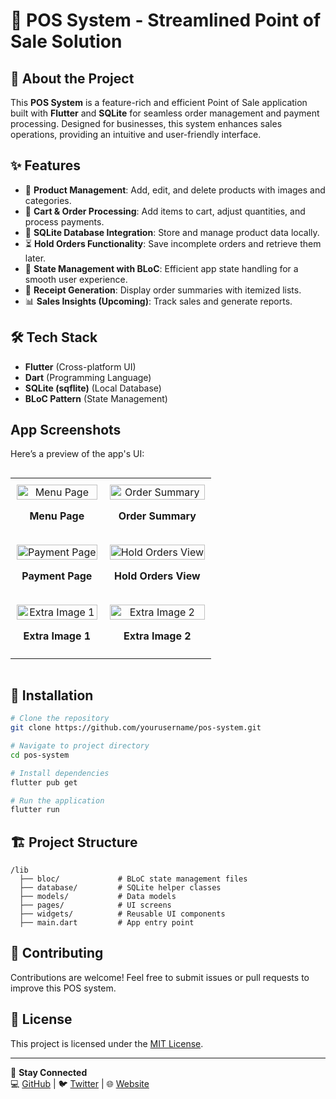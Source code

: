 # 🛒 POS System - Streamlined Point of Sale Solution

## 🚀 About the Project

This **POS System** is a feature-rich and efficient Point of Sale application built with **Flutter** and **SQLite** for seamless order management and payment processing. Designed for businesses, this system enhances sales operations, providing an intuitive and user-friendly interface.

## ✨ Features

- 📌 **Product Management**: Add, edit, and delete products with images and categories.
- 🛒 **Cart & Order Processing**: Add items to cart, adjust quantities, and process payments.
- 💾 **SQLite Database Integration**: Store and manage product data locally.
- ⏳ **Hold Orders Functionality**: Save incomplete orders and retrieve them later.
- 🔄 **State Management with BLoC**: Efficient app state handling for a smooth user experience.
- 📑 **Receipt Generation**: Display order summaries with itemized lists.
- 📊 **Sales Insights (Upcoming)**: Track sales and generate reports.

## 🛠️ Tech Stack

- **Flutter** (Cross-platform UI)
- **Dart** (Programming Language)
- **SQLite (sqflite)** (Local Database)
- **BLoC Pattern** (State Management)

## App Screenshots

Here’s a preview of the app's UI:

<div style="display: flex; justify-content: center;">
  <table style="width: 100%; border-collapse: collapse;">
    <tr>
      <td style="text-align: center; padding: 10px;">
        <img src="https://github.com/user-attachments/assets/839e186e-aa15-42ba-850b-8709b3eea187" alt="Menu Page" style="width: 100%; max-width: 500px;">
        <p><b>Menu Page</b></p>
      </td>
      <td style="text-align: center; padding: 10px;">
        <img src="https://github.com/user-attachments/assets/557c50cd-82f0-4d25-8e00-836ee5e23bd2" alt="Order Summary" style="width: 100%; max-width: 500px;">
        <p><b>Order Summary</b></p>
      </td>
    </tr>
    <tr>
      <td style="text-align: center; padding: 10px;">
        <img src="https://github.com/user-attachments/assets/bf33c9b6-4836-4671-a012-13af8cc59983" alt="Payment Page" style="width: 100%; max-width: 500px;">
        <p><b>Payment Page</b></p>
      </td>
      <td style="text-align: center; padding: 10px;">
        <img src="https://github.com/user-attachments/assets/31946f91-db01-4c26-890d-aeb8bd48655d" alt="Hold Orders View" style="width: 100%; max-width: 500px;">
        <p><b>Hold Orders View</b></p>
      </td>
    </tr>
    <tr>
      <td style="text-align: center; padding: 10px;">
        <img src="https://github.com/user-attachments/assets/4e6d1f6c-51b7-493c-8ca3-a91474808218" alt="Extra Image 1" style="width: 100%; max-width: 500px;">
        <p><b>Extra Image 1</b></p>
      </td>
      <td style="text-align: center; padding: 10px;">
        <img src="https://github.com/user-attachments/assets/1f1cc6b1-0c52-4f0c-871d-b1a699266fad" alt="Extra Image 2" style="width: 100%; max-width: 500px;">
        <p><b>Extra Image 2</b></p>
      </td>
    </tr>
  </table>
</div>

## 🔧 Installation

```sh
# Clone the repository
git clone https://github.com/yourusername/pos-system.git

# Navigate to project directory
cd pos-system

# Install dependencies
flutter pub get

# Run the application
flutter run
```

## 🏗️ Project Structure

```plaintext
/lib
  ├── bloc/             # BLoC state management files
  ├── database/         # SQLite helper classes
  ├── models/           # Data models
  ├── pages/            # UI screens
  ├── widgets/          # Reusable UI components
  ├── main.dart         # App entry point
```

## 📌 Contributing

Contributions are welcome! Feel free to submit issues or pull requests to improve this POS system.

## 📜 License

This project is licensed under the [MIT License](LICENSE).

---

🔗 **Stay Connected**\
💻 [GitHub](https://github.com/yourusername) | 🐦 [Twitter](https://twitter.com/yourhandle) | 🌐 [Website](https://yourwebsite.com)

